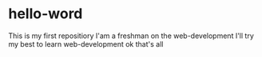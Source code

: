 # hello-word
This is my first repositiory
I'am a freshman on the web-development
I'll try my best to learn web-development
ok that's all
